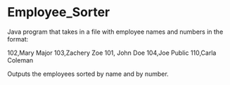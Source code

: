 # Employee_Sorter

Java program that takes in a file with employee names and numbers in the format:

102,Mary Major
103,Zachery Zoe
101, John Doe
104,Joe Public
110,Carla Coleman


Outputs the employees sorted by name and by number.
